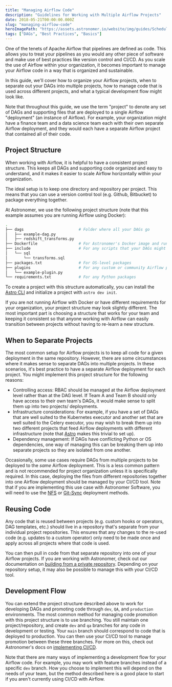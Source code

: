 ```yaml
---
title: "Managing Airflow Code"
description: "Guidelines for Working with Multiple Airflow Projects"
date: 2018-05-21T00:00:00.000Z
slug: "managing-airflow-code"
heroImagePath: "https://assets.astronomer.io/website/img/guides/SchedulingTasksinAirflow_preview.png"
tags: ["DAGs", "Best Practices", "Basics"]
---
```


One of the tenets of Apache Airflow that pipelines are defined as code. This allows you to treat your pipelines as you would any other piece of software and make use of best practices like version control and CI/CD. As you scale the use of Airflow within your organization, it becomes important to manage your Airflow code in a way that is organized and sustainable.

In this guide, we'll cover how to organize your Airflow projects, when to separate out your DAGs into multiple projects, how to manage code that is used across different projects, and what a typical development flow might look like.

Note that throughout this guide, we use the term "project" to denote any set of DAGs and supporting files that are deployed to a single Airflow "deployment" (an instance of Airflow). For example, your organization might have a finance team and a data science team each with their own separate Airflow deployment, and they would each have a separate Airflow project that contained all of their code.

## Project Structure

When working with Airflow, it is helpful to have a consistent project structure. This keeps all DAGs and supporting code organized and easy to understand, and it makes it easier to scale Airflow horizontally within your organization. 

The ideal setup is to keep one directory and repository per project. This means that you can use a version control tool (e.g. Github, Bitbucket) to package everything together. 

At Astronomer, we use the following project structure (note that this example assumes you are running Airflow using Docker):

```bash
.
├── dags                        # Folder where all your DAGs go
│   ├── example-dag.py
│   ├── redshift_transforms.py
├── Dockerfile                  # For Astronomer's Docker image and runtime overrides
├── include                     # For any scripts that your DAGs might need to access
│   └── sql
│       └── transforms.sql
├── packages.txt                # For OS-level packages
├── plugins                     # For any custom or community Airflow plugins
│   └── example-plugin.py
└── requirements.txt            # For any Python packages
```

To create a project with this structure automatically, you can install the [Astro CLI](https://docs.astronomer.io/astro/install-cli) and initialize a project with `astro dev init`.

If you are not running Airflow with Docker or have different requirements for your organization, your project structure may look slightly different. The most important part is choosing a structure that works for your team and keeping it consistent so that anyone working with Airflow can easily transition between projects without having to re-learn a new structure.

## When to Separate Projects

The most common setup for Airflow projects is to keep all code for a given deployment in the same repository. However, there are some circumstances where it makes sense to separate DAGs into multiple projects. In these scenarios, it's best practice to have a separate Airflow deployment for each project. You might implement this project structure for the following reasons:

- Controlling access: RBAC should be managed at the Airflow deployment level rather than at the DAG level. If Team A and Team B should only have access to their own team's DAGs, it would make sense to split them up into two projects/ deployments.
- Infrastructure considerations: For example, if you have a set of DAGs that are well suited to the Kubernetes executor and another set that are well suited to the Celery executor, you may wish to break them up into two different projects that feed Airflow deployments with different infrastructure (note that [Astro](https://docs.astronomer.io/astro/configure-deployment) makes this trivial to set up).
- Dependency management: If DAGs have conflicting Python or OS dependencies, one way of managing this can be breaking them up into separate projects so they are isolated from one another.

Occasionally, some use cases require DAGs from multiple projects to be deployed to the _same_ Airflow deployment. This is a less common pattern and is not recommended for project organization unless it is specifically required. In this case, deploying the files from different repositories together into one Airflow deployment should be managed by your CI/CD tool. Note that if you are implementing this use case with Astronomer Software, you will need to use the [NFS](https://docs.astronomer.io/software/deploy-nfs) or [Git-Sync](https://docs.astronomer.io/software/deploy-git-sync) deployment methods.  

## Reusing Code

Any code that is reused between projects (e.g. custom hooks or operators, DAG templates, etc.) should live in a repository that's separate from your individual project repositories. This ensures that any changes to the re-used code (e.g. updates to a custom operator) only need to be made once and apply across all projects where that code is used.

You can then pull in code from that separate repository into one of your Airflow projects. If you are working with Astronomer, check out our documentation on [building from a private repository](https://docs.astronomer.io/software/customize-image#build-from-a-private-repository). Depending on your repository setup, it may also be possible to manage this with your CI/CD tool.

## Development Flow

You can extend the project structure described above to work for developing DAGs and promoting code through `dev`, `QA`, and `production` environments. The most common method for managing code promotion with this project structure is to use branching. You still maintain one project/repository, and create `dev` and `qa` branches for any code in development or testing. Your `main` branch should correspond to code that is deployed to production. You can then use your CI/CD tool to manage promotion between these three branches. For more on this, check out Astronomer's docs on [implementing CI/CD](https://docs.astronomer.io/software/ci-cd).

Note that there are many ways of implementing a development flow for your Airflow code. For example, you may work with feature branches instead of a specific `dev` branch. How you choose to implement this will depend on the needs of your team, but the method described here is a good place to start if you aren't currently using CI/CD with Airflow.
